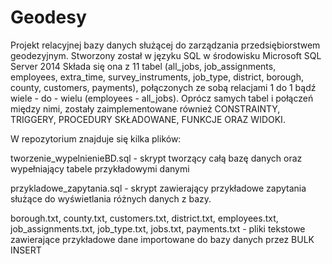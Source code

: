 # Geodesy
Projekt relacyjnej bazy danych służącej do zarządzania przedsiębiorstwem geodezyjnym. Stworzony został w języku SQL w środowisku Microsoft SQL Server 2014 Składa się ona z 11 tabel (all_jobs, job_assignments, employees, extra_time, survey_instruments, job_type, district, borough, county, customers, payments), połączonych ze sobą relacjami 1 do 1 bądź wiele - do - wielu (employees - all_jobs). Oprócz samych tabel i połączeń między nimi, zostały zaimplementowane również CONSTRAINTY, TRIGGERY, PROCEDURY SKŁADOWANE, FUNKCJE ORAZ WIDOKI.

W repozytorium znajduje się kilka plików:

tworzenie_wypelnienieBD.sql - skrypt tworzący całą bazę danych oraz wypełniający tabele przykładowymi danymi

przykladowe_zapytania.sql - skrypt zawierający przykładowe zapytania służące do wyświetlania różnych danych z bazy.

borough.txt, county.txt, customers.txt, district.txt, employees.txt, job_assignments.txt, job_type.txt, jobs.txt, payments.txt - pliki tekstowe zawierające przykładowe dane importowane do bazy danych przez BULK INSERT
